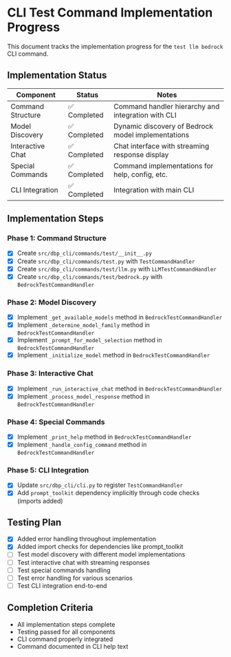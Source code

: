 # CLI Test Command Implementation Progress

This document tracks the implementation progress for the `test llm bedrock` CLI command.

## Implementation Status

| Component | Status | Notes |
|-----------|--------|-------|
| Command Structure | ✅ Completed | Command handler hierarchy and integration with CLI |
| Model Discovery | ✅ Completed | Dynamic discovery of Bedrock model implementations |
| Interactive Chat | ✅ Completed | Chat interface with streaming response display |
| Special Commands | ✅ Completed | Command implementations for help, config, etc. |
| CLI Integration | ✅ Completed | Integration with main CLI |

## Implementation Steps

### Phase 1: Command Structure

- [x] Create `src/dbp_cli/commands/test/__init__.py`
- [x] Create `src/dbp_cli/commands/test.py` with `TestCommandHandler`
- [x] Create `src/dbp_cli/commands/test/llm.py` with `LLMTestCommandHandler`
- [x] Create `src/dbp_cli/commands/test/bedrock.py` with `BedrockTestCommandHandler`

### Phase 2: Model Discovery

- [x] Implement `_get_available_models` method in `BedrockTestCommandHandler`
- [x] Implement `_determine_model_family` method in `BedrockTestCommandHandler`
- [x] Implement `_prompt_for_model_selection` method in `BedrockTestCommandHandler`
- [x] Implement `_initialize_model` method in `BedrockTestCommandHandler`

### Phase 3: Interactive Chat

- [x] Implement `_run_interactive_chat` method in `BedrockTestCommandHandler`
- [x] Implement `_process_model_response` method in `BedrockTestCommandHandler`

### Phase 4: Special Commands

- [x] Implement `_print_help` method in `BedrockTestCommandHandler`
- [x] Implement `_handle_config_command` method in `BedrockTestCommandHandler`

### Phase 5: CLI Integration

- [x] Update `src/dbp_cli/cli.py` to register `TestCommandHandler`
- [x] Add `prompt_toolkit` dependency implicitly through code checks (imports added)

## Testing Plan

- [x] Added error handling throughout implementation
- [x] Added import checks for dependencies like prompt_toolkit
- [ ] Test model discovery with different model implementations
- [ ] Test interactive chat with streaming responses
- [ ] Test special commands handling
- [ ] Test error handling for various scenarios
- [ ] Test CLI integration end-to-end

## Completion Criteria

- All implementation steps complete
- Testing passed for all components
- CLI command properly integrated
- Command documented in CLI help text
